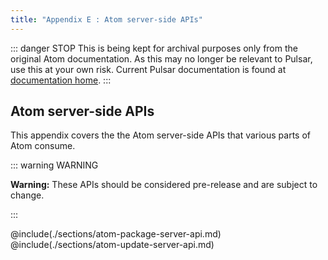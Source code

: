 ```yaml
---
title: "Appendix E : Atom server-side APIs"
---
```


::: danger STOP
This is being kept for archival purposes only from the original Atom documentation. As this may no longer be relevant to Pulsar, use this at your own risk.
Current Pulsar documentation is found at [documentation home](/docs/launch-manual/getting-started).
:::

## Atom server-side APIs

This appendix covers the the Atom server-side APIs that various parts of Atom consume.

::: warning WARNING

**Warning:** These APIs should be considered pre-release and are subject to change.

:::

@include(./sections/atom-package-server-api.md)
@include(./sections/atom-update-server-api.md)

